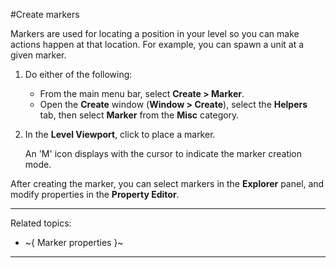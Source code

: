 #Create markers

Markers are used for locating a position in your level so you can make actions happen at that location. For example, you can spawn a unit at a given marker.

1.	Do either of the following:

	-	From the main menu bar, select **Create > Marker**.
	-	Open the **Create** window (**Window > Create**), select the **Helpers** tab, then select **Marker** from the **Misc** category.

2.	In the **Level Viewport**, click to place a marker.

	An 'M' icon displays with the cursor to indicate the marker creation mode.

After creating the marker, you can select markers in the **Explorer** panel, and modify properties in the **Property Editor**.

---
Related topics:
-	~{ Marker properties }~
---
